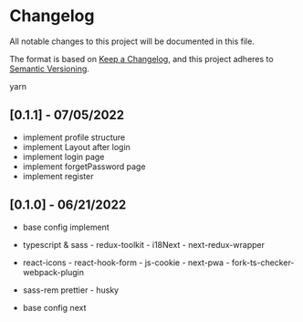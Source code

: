 # Changelog

All notable changes to this project will be documented in this file.

The format is based on [Keep a Changelog](https://keepachangelog.com/en/1.0.0/),
and this project adheres to [Semantic Versioning](https://semver.org/spec/v2.0.0.html).

yarn

## [0.1.1] - 07/05/2022
- implement profile structure  
- implement Layout after login
- implement login page
- implement forgetPassword page
- implement register

## [0.1.0] - 06/21/2022
- base config implement
- typescript & sass - redux-toolkit - i18Next - next-redux-wrapper
- react-icons - react-hook-form - js-cookie - next-pwa - fork-ts-checker-webpack-plugin
- sass-rem prettier - husky

- base config next
